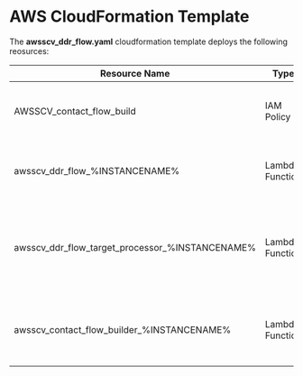 # AWS CloudFormation Template
The **awsscv_ddr_flow.yaml** cloudformation template deploys the following reosurces:

Resource Name | Type | Description
------------ | ------------- | -------------
AWSSCV_contact_flow_build | IAM Policy | IAM policy that adds the permissions to create contact flows
awsscv_ddr_flow_%INSTANCENAME% | Lambda Function | Called by contact flow. Invokes a Salesforce flow
awsscv_ddr_flow_target_processor_%INSTANCENAME% | Lambda Function | Called by contact flow. Processes agent targets from the previous Lambda Function
awsscv_contact_flow_builder_%INSTANCENAME% | Lambda Function | Called during cloudformation deployment. Creates the sample contact flow.